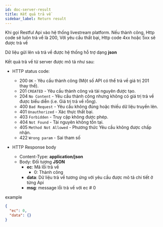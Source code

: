 ```yaml
---
id: doc-server-result
title: Kết quả trả về
sidebar_label: Return result
---
```


Khi gọi Restful Api vào hệ thống livestream platform. Nếu thành công, Http code sẽ luôn trả về là 200, Với yêu cầu thất bại, Http code 4xx hoặc 5xx sẽ được trả về

Dữ liệu gửi lên và trả về được hệ thống hỗ trợ dạng **json**

Kết quả trả về từ server được mô tả như sau:

* HTTP status code:
  * 200 `OK` - Yêu cầu thành công (Một số API có thể trả về giá trị 201 thay thế).
  * 201 `CREATED` - Yêu cầu thành công và tài nguyên được tạo.
  * 204 `No Content` - Yêu cầu thành công nhưng không có giá trị trả về được biểu diễn (i.e. Giá trị trả về rỗng).
  * 400 `Bad Request` - Yêu cầu không đúng hoặc thiếu dữ liệu truyền lên.
  * 401 `Unauthorized` - Xác thực thất bại.
  * 403 `Forbidden` - Truy cập không được phép.
  * 404 `Not Found` - Tài nguyên không tồn tại.
  * 405 `Method Not Allowed` - Phương thức Yêu cầu không được chấp nhận.
  * 422 `Wrong param` - Sai tham số

* HTTP Response body
  * Content-Type: **application/json**
  * Body: Đối tượng **JSON**
    * **ec**: Mã lỗi trả về
        * 0: Thành công
    * **data**: Dữ liệu trả về tương ứng với yêu cầu được mô tả chi tiết ở từng Api
    * **msg**: message lỗi trả về với ec # 0

example
```json
{
  "ec": 0,
  "data": {}
}
```